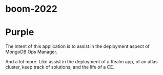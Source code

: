 # boom-2022

Purple
=======
The intent of this application is to assist in the deployment aspect of MongoDB Ops Manager.

And a lot more. Like assist in the deployment of a Realm app, of an atlas cluster, keep track of solutions, and the life of a CE.

